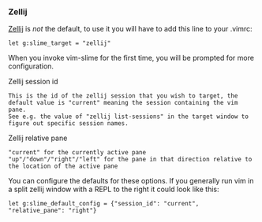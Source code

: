 
### Zellij

[Zellij](https://zellij.dev/) is *not* the default, to use it you will have to add this line to your .vimrc:

    let g:slime_target = "zellij"

When you invoke vim-slime for the first time, you will be prompted for more configuration.

Zellij session id

    This is the id of the zellij session that you wish to target, the default value is "current" meaning the session containing the vim pane.
    See e.g. the value of "zellij list-sessions" in the target window to figure out specific session names.

Zellij relative pane

    "current" for the currently active pane
    "up"/"down"/"right"/"left" for the pane in that direction relative to the location of the active pane

You can configure the defaults for these options. If you generally run vim in
a split zellij window with a REPL to the right it could look like this:

    let g:slime_default_config = {"session_id": "current", "relative_pane": "right"}

